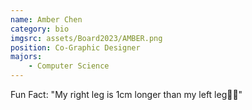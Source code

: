 ```yaml
---
name: Amber Chen
category: bio
imgsrc: assets/Board2023/AMBER.png
position: Co-Graphic Designer
majors:
    - Computer Science
---
```


Fun Fact: "My right leg is 1cm longer than my left leg🧍‍♂️"
